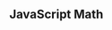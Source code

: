<!DOCTYPE html>
<html>
<body>

<h2>JavaScript Math</h2>

<script>
document.getElementById("demo").innerHTML =
Math.floor(Math.random() * 10)+1;
</script>

</body>
</html>

